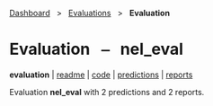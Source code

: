 [Dashboard](../../index.md)  &nbsp; > &nbsp; [Evaluations](../index.md)  &nbsp; > &nbsp; **Evaluation** 

# Evaluation &nbsp; ⎯ &nbsp; nel_eval

**evaluation** | [readme](readme_file.md) | [code](code.md) | [predictions](predictions/index.md) | [reports](reports/index.md) 

Evaluation **nel_eval** with 2 predictions and 2 reports.

